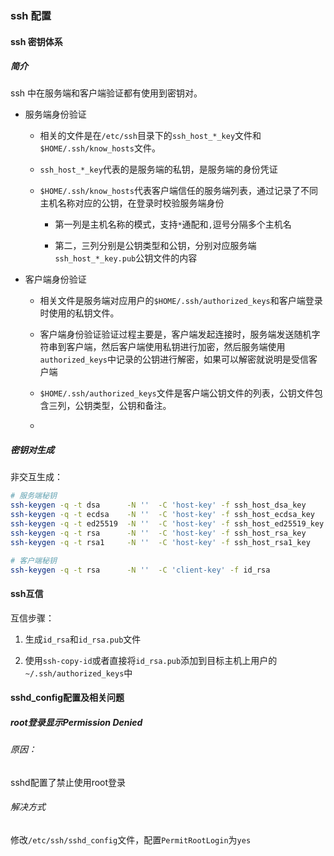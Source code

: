 ### ssh 配置

#### ssh 密钥体系

##### 简介

ssh 中在服务端和客户端验证都有使用到密钥对。

- 服务端身份验证
  
  - 相关的文件是在`/etc/ssh`目录下的`ssh_host_*_key`文件和`$HOME/.ssh/know_hosts`文件。
  
  - `ssh_host_*_key`代表的是服务端的私钥，是服务端的身份凭证
  
  - `$HOME/.ssh/know_hosts`代表客户端信任的服务端列表，通过记录了不同主机名称对应的公钥，在登录时校验服务端身份
    
    - 第一列是主机名称的模式，支持`*`通配和`,`逗号分隔多个主机名
    
    - 第二，三列分别是公钥类型和公钥，分别对应服务端`ssh_host_*_key.pub`公钥文件的内容

- 客户端身份验证
  
  - 相关文件是服务端对应用户的`$HOME/.ssh/authorized_keys`和客户端登录时使用的私钥文件。
  
  - 客户端身份验证验证过程主要是，客户端发起连接时，服务端发送随机字符串到客户端，然后客户端使用私钥进行加密，然后服务端使用`authorized_keys`中记录的公钥进行解密，如果可以解密就说明是受信客户端
  
  - `$HOME/.ssh/authorized_keys`文件是客户端公钥文件的列表，公钥文件包含三列，公钥类型，公钥和备注。
  
  - 

##### 密钥对生成

非交互生成：

```bash
# 服务端秘钥
ssh-keygen -q -t dsa      -N ''  -C 'host-key' -f ssh_host_dsa_key
ssh-keygen -q -t ecdsa    -N ''  -C 'host-key' -f ssh_host_ecdsa_key
ssh-keygen -q -t ed25519  -N ''  -C 'host-key' -f ssh_host_ed25519_key
ssh-keygen -q -t rsa      -N ''  -C 'host-key' -f ssh_host_rsa_key
ssh-keygen -q -t rsa1     -N ''  -C 'host-key' -f ssh_host_rsa1_key

# 客户端秘钥
ssh-keygen -q -t rsa      -N ''  -C 'client-key' -f id_rsa
```

#### ssh互信

互信步骤：

1. 生成`id_rsa`和`id_rsa.pub`文件

2. 使用`ssh-copy-id`或者直接将`id_rsa.pub`添加到目标主机上用户的`~/.ssh/authorized_keys`中

#### sshd\_config配置及相关问题

##### root登录显示Permission Denied

###### 原因：

sshd配置了禁止使用root登录

###### 解决方式

修改`/etc/ssh/sshd_config`文件，配置`PermitRootLogin`为`yes`
